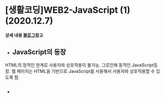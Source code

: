 # [생활코딩]WEB2-JavaScript (1)(2020.12.7)  
  
**상세 내용 [블로그](https://greedysiru.tistory.com/12)참고**  
  
* ## JavaScript의 등장  
HTML의 정적인 한계로 사용자와 상호작용이 불가능. 그로인해 동적인 JavaScript등장. 웹 페이지는 HTML을 기반으로 JavaScript를 사용해서 사용자와 상호작용할 수 있도록 함.  
  
* ## <script>  
JavaScript 사용시, 앞뒤에 `<script></script>`태그를 사용한다.  
  
* ## 이벤트  
웹 브라우저에서 일어나는 일. 이런 이벤트가 일어났을 때, JavaScript를 실행되게 한다. onclick, onkeydown 등이 있다.  

* ## on속성  
on으로 시작하는 속성은 두 가지 특징이 있다.
 >속성 값에는 JavaScript가 온다.  
 >웹 브라우저가 속성값을 기억하고 이벤트가 일어나면 실행.  
   
* ## Datatype  
JavaScript의 Datatype(자료형)은 6가지이다. 대표적으로 Number(숫자), String(문자열)이 있다. 숫자는 연산자와 만나 동작이 된다. 문자열은 취급시 따옴표,큰따옴표로 감싼다. 숫자 1이라도 따옴표를 감싸주면 문자취급이 된다.  
  
* ## 변수와 대입 연산자
 >x=1  
x는 Variable(변수)이고 =은 대입 연산자, 1은 값이다.  
 >1=2  
1은 언제나 1이므로 대입이 안 된다. 1은 Constant(상수)이다.  
  
* ## 변수 사용 예시
복잡한 문자열의 원하는 자리에 원하는 단어를 넣는다고 할 때, 아래의 명령어를 입력한다.
```javascript
var name = 'greedysiru' ; 
alert("savjl+name+kanldnslkfasdjkf "+name+" dsfjadskjfldfdssdsfasddsdsvsasajlkxclkvnlxvnl3jsdakfjadsjlks;j sla "+name+" kfdssdavdsfsadfdsfdlanlkavnlasfjsdkj"+name+" fkdjsalfjadsjlnvnsdlafnsldafnls "+name+" ")

```
그 결과 아래와 같이 원하는 결과가 출력된다.
![Variable](/ETC/images/JavaScript1.png)  
변수를 사용했으므로 원하는 단어가 달라졌을 때 변수 값만 변경하면 된다. 생산성이 높아진다.  
  
* ## 웹 브라우저 제어  
웹 페이지의 화면을 Day, Night 버튼을 누르면 각각 화면이 바뀌도록 기능을 준다. 아래와 같은 명령어를 입력한다.
```html
<input type="button" value="night" onclick="
    document.querySelector('body').style.backgroundColor = 'black';
    document.querySelector('body').style.color = 'white';
      ">

<input type="button" value="day" onclick="
      document.querySelector('body').style.backgroundColor = 'white';
      document.querySelector('body').style.color = 'black';
      ">
```
### 부연 설명
  1. input type="button"은 버튼을 출력한다는 뜻  
  1. value는 버튼의 이름  
  1. onclik은 이벤트(속성)  
  1. document.querySelector()는 선택자  
  1. style.backgroundColor는 스타일  
  

**JavaScript문법과 CSS문법의 혼동과 대문자를 주의한다**  
  
명령어를 입력한 결과, 아래 처럼 웹 페이지에 기능을 부여할 수 있다.    
![button](/ETC/images/JavaScript2.png)  
  
* ## 명령어  
  1. `document.wirte('문자')` : 문자출력  
  1. `<input type="button" value="hi">` : hi 버튼 출력  
  1. `<input type="button" value="hi" onclick="alret('hi')">` : 누르면 hi경고창이 뜨는 hi버튼 출력  
  1. `<input type="text" onchange="alret('changed')">` : 변화가 생기면 changed 경고창이 뜨는 텍스트 상자 출력  
  1. `'문자열'.length` :  문자열의 길이 출력  
  1. `str.toUpperCase()` : 대문자 만들기  
  1. `str.indexOf('o')` : 해당 문자열에 o가 몇번 째에 있는지 출력  
  
# Reference
https://opentutorials.org/course/3085


